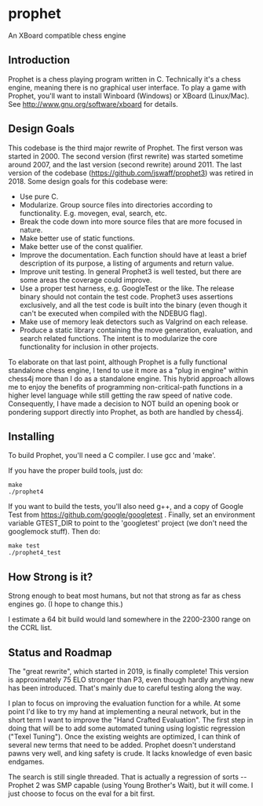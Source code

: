 # prophet

An XBoard compatible chess engine 

## Introduction 

Prophet is a chess playing program written in C.  Technically it's a chess engine, meaning there is no graphical user interface.  To play a game with Prophet, you'll want to install Winboard (Windows) or XBoard (Linux/Mac).  See http://www.gnu.org/software/xboard for details.


## Design Goals

This codebase is the third major rewrite of Prophet.  The first verson was started in 2000.  The second version (first rewrite) was started sometime around 2007, and the last version (second rewrite) around 2011.  The last version of the codebase (https://github.com/jswaff/prophet3) was retired in 2018.  Some design goals for this codebase were:

* Use pure C.  
* Modularize.  Group source files into directories according to functionality.  E.g. movegen, eval, search, etc.
* Break the code down into more source files that are more focused in nature.
* Make better use of static functions.
* Make better use of the const qualifier.
* Improve the documentation.  Each function should have at least a brief description of its purpose, a listing of arguments and return value.
* Improve unit testing.  In general Prophet3 is well tested, but there are some areas the coverage could improve.  
* Use a proper test harness, e.g. GoogleTest or the like.  The release binary should not contain the test code.  Prophet3 uses assertions exclusively, and all the test code is built into the binary (even though it can't be executed when compiled with the NDEBUG flag).
* Make use of memory leak detectors such as Valgrind on each release.
* Produce a static library containing the move generation, evaluation, and search related functions.  The intent is to modularize the core functionality for inclusion in other projects.


To elaborate on that last point, although Prophet is a fully functional standalone chess engine, I tend to use it more as a "plug in engine" within chess4j more than I do as a standalone engine.  This hybrid approach allows me to enjoy the benefits of programming non-critical-path functions in a higher level language while still getting the raw speed of native code. Consequently, I have made a decision to NOT build an opening book or pondering support directly into Prophet, as both are handled by chess4j.  


## Installing

To build Prophet, you'll need a C compiler.  I use gcc and 'make'.

If you have the proper build tools, just do:

```
make
./prophet4
```

If you want to build the tests, you'll also need g++, and a copy of  Google Test from https://github.com/google/googletest .  Finally, set an environment variable GTEST_DIR to point to the 'googletest' project (we don't need the googlemock stuff).  Then do:

```
make test
./prophet4_test
```

## How Strong is it?

Strong enough to beat most humans, but not that strong as far as chess engines go. (I hope to change this.)

I estimate a 64 bit build would land somewhere in the 2200-2300 range on the CCRL list.


## Status and Roadmap

The "great rewrite", which started in 2019, is finally complete! This version is approximately 75 ELO stronger than P3, even though hardly anything new has been introduced.  That's mainly due to careful testing along the way.

I plan to focus on improving the evaluation function for a while.  At some point I'd like to try my hand at implementing a neural network, but in the short term I want to improve the "Hand Crafted Evaluation".  The first step in doing that will be to add some automated tuning using logistic regression ("Texel Tuning").  Once the existing weights are optimized, I can think of several new terms that need to be added.  Prophet doesn't understand pawns very well, and king safety is crude.  It lacks knowledge of even basic endgames.

The search is still single threaded.  That is actually a regression of sorts -- Prophet 2 was SMP capable (using Young Brother's Wait), but it will come.  I just choose to focus on the eval for a bit first.

